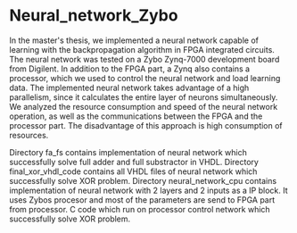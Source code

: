 # Neural_network_Zybo

In the master's thesis, we implemented a neural network capable of learning with the backpropagation algorithm in FPGA integrated circuits. The neural network was tested on a Zybo Zynq-7000 development board from Digilent. In addition to the FPGA part, a Zynq also contains a processor, which we used to control the neural network and load learning data. The implemented neural network takes advantage of a high parallelism, since it calculates the entire layer of neurons simultaneously. We analyzed the resource consumption and speed of the neural network operation, as well as the communications between the FPGA and the processor part. The disadvantage of this approach is high consumption of resources.

Directory fa_fs contains implementation of neural network which successfully solve full adder and full substractor in VHDL. 
Directory final_xor_vhdl_code contains all VHDL files of neural network which successfully solve XOR problem.
Directory neural_network_cpu contains implementation of neural network with 2 layers and 2 inputs as a IP block. It uses Zybos procesor and most of the parameters are send to FPGA part from processor. C code which run on processor control network which successfully solve XOR problem.
